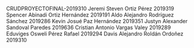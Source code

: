 CRUDPROYECTOFINAL-2019310
Jeremi Steven Ortiz Pérez 2019319
Spencer Abinadi Ortiz Hernández 2019191
Aldo Alejandro Rodríguez Sánchez 2019286
Kevin Josué Paz Hernández 2019351
Justyn Alexander Sandoval Paredes 2019636
Cristian Antonio Vargas Valey  2019289
Eduviges Osweli Pérez Rafael 2019294
Davis Alejandro Roldán Ordoñez 2019310
